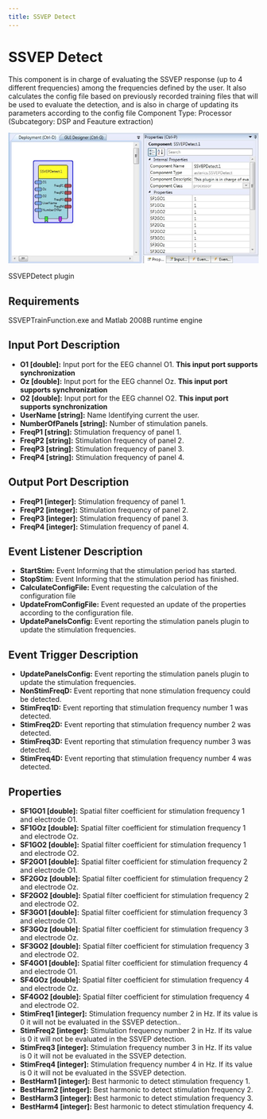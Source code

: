```yaml
---
title: SSVEP Detect
---
```


# SSVEP Detect

This component is in charge of evaluating the SSVEP response (up to 4 different frequencies) among the frequencies defined by the user. It also calculates the config file based on previously recorded training files that will be used to evaluate the detection, and is also in charge of updating its parameters according to the config file Component Type: Processor (Subcategory: DSP and Feauture extraction)

![Screenshot: SSVEPDetect plugin](./img/SSVEPDetect.jpg "Screenshot: SSVEPDetect plugin")

SSVEPDetect plugin

## Requirements

SSVEPTrainFunction.exe and Matlab 2008B runtime engine

## Input Port Description

- **O1 \[double\]:** Input port for the EEG channel O1. **This input port supports synchronization**
- **Oz \[double\]:** Input port for the EEG channel Oz. **This input port supports synchronization**
- **O2 \[double\]:** Input port for the EEG channel O2. **This input port supports synchronization**
- **UserName \[string\]:** Name Identifying current the user.
- **NumberOfPanels \[string\]:** Number of stimulation panels.
- **FreqP1 \[string\]:** Stimulation frequency of panel 1.
- **FreqP2 \[string\]:** Stimulation frequency of panel 2.
- **FreqP3 \[string\]:** Stimulation frequency of panel 3.
- **FreqP4 \[string\]:** Stimulation frequency of panel 4.

## Output Port Description

- **FreqP1 \[integer\]:** Stimulation frequency of panel 1.
- **FreqP2 \[integer\]:** Stimulation frequency of panel 2.
- **FreqP3 \[integer\]:** Stimulation frequency of panel 3.
- **FreqP4 \[integer\]:** Stimulation frequency of panel 4.

## Event Listener Description

- **StartStim:** Event Informing that the stimulation period has started.
- **StopStim:** Event Informing that the stimulation period has finished.
- **CalculateConfigFile:** Event requesting the calculation of the configuration file
- **UpdateFromConfigFile:** Event requested an update of the properties according to the configuration file.
- **UpdatePanelsConfig:** Event reporting the stimulation panels plugin to update the stimulation frequencies.

## Event Trigger Description

- **UpdatePanelsConfig:** Event reporting the stimulation panels plugin to update the stimulation frequencies.
- **NonStimFreqD:** Event reporting that none stimulation frequency could be detected.
- **StimFreq1D:** Event reporting that stimulation frequency number 1 was detected.
- **StimFreq2D:** Event reporting that stimulation frequency number 2 was detected.
- **StimFreq3D:** Event reporting that stimulation frequency number 3 was detected.
- **StimFreq4D:** Event reporting that stimulation frequency number 4 was detected.

## Properties

- **SF1GO1 \[double\]:** Spatial filter coefficient for stimulation frequency 1 and electrode O1.
- **SF1GOz \[double\]:** Spatial filter coefficient for stimulation frequency 1 and electrode Oz.
- **SF1GO2 \[double\]:** Spatial filter coefficient for stimulation frequency 1 and electrode O2.
- **SF2GO1 \[double\]:** Spatial filter coefficient for stimulation frequency 2 and electrode O1.
- **SF2GOz \[double\]:** Spatial filter coefficient for stimulation frequency 2 and electrode Oz.
- **SF2GO2 \[double\]:** Spatial filter coefficient for stimulation frequency 2 and electrode O2.
- **SF3GO1 \[double\]:** Spatial filter coefficient for stimulation frequency 3 and electrode O1.
- **SF3GOz \[double\]:** Spatial filter coefficient for stimulation frequency 3 and electrode Oz.
- **SF3GO2 \[double\]:** Spatial filter coefficient for stimulation frequency 3 and electrode O2.
- **SF4GO1 \[double\]:** Spatial filter coefficient for stimulation frequency 4 and electrode O1.
- **SF4GOz \[double\]:** Spatial filter coefficient for stimulation frequency 4 and electrode Oz.
- **SF4GO2 \[double\]:** Spatial filter coefficient for stimulation frequency 4 and electrode O2.
- **StimFreq1 \[integer\]:** Stimulation frequency number 2 in Hz. If its value is 0 it will not be evaluated in the SSVEP detection..
- **StimFreq2 \[integer\]:** Stimulation frequency number 2 in Hz. If its value is 0 it will not be evaluated in the SSVEP detection.
- **StimFreq3 \[integer\]:** Stimulation frequency number 3 in Hz. If its value is 0 it will not be evaluated in the SSVEP detection.
- **StimFreq4 \[integer\]:** Stimulation frequency number 4 in Hz. If its value is 0 it will not be evaluated in the SSVEP detection.
- **BestHarm1 \[integer\]:** Best harmonic to detect stimulation frequency 1.
- **BestHarm2 \[integer\]:** Best harmonic to detect stimulation frequency 2.
- **BestHarm3 \[integer\]:** Best harmonic to detect stimulation frequency 3.
- **BestHarm4 \[integer\]:** Best harmonic to detect stimulation frequency 4.
